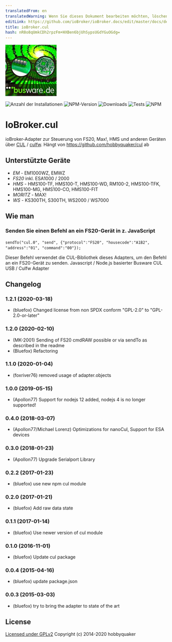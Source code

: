 ```yaml
---
translatedFrom: en
translatedWarning: Wenn Sie dieses Dokument bearbeiten möchten, löschen Sie bitte das Feld "translationsFrom". Andernfalls wird dieses Dokument automatisch erneut übersetzt
editLink: https://github.com/ioBroker/ioBroker.docs/edit/master/docs/de/adapterref/iobroker.cul/README.md
title: ioBroker.cul
hash: nR8o8qUmkCDh2rpzFm+HXBen6bjUhSypsUGdYGuOGdg=
---
```

![Logo](../../../en/adapterref/iobroker.cul/admin/busware.jpg)

![Anzahl der Installationen](http://iobroker.live/badges/cul-stable.svg)
![NPM-Version](http://img.shields.io/npm/v/iobroker.cul.svg)
![Downloads](https://img.shields.io/npm/dm/iobroker.cul.svg)
![Tests](https://travis-ci.org/ioBroker/ioBroker.cul.svg?branch=master)
![NPM](https://nodei.co/npm/iobroker.cul.png?downloads=true)

# IoBroker.cul
ioBroker-Adapter zur Steuerung von FS20, Max!, HMS und anderen Geräten über [CUL](http://busware.de/tiki-index.php?page=CUL) / [culfw](http://culfw.de). Hängt von https://github.com/hobbyquaker/cul ab

## Unterstützte Geräte
- *EM* - EM1000WZ, EMWZ
- *FS20* inkl. ESA1000 / 2000
- *HMS* - HMS100-TF, HMS100-T, HMS100-WD, RM100-2, HMS100-TFK, HMS100-MG, HMS100-CO, HMS100-FIT
- *MORITZ* - MAX!
- *WS* - KS300TH, S300TH, WS2000 / WS7000

## Wie man
### Senden Sie einen Befehl an ein FS20-Gerät in z. JavaScript
```sendTo("cul.0", "send", {"protocol":"FS20", "housecode":"A1B2", "address":"01", "command":"00"});```

Dieser Befehl verwendet die CUL-Bibliothek dieses Adapters, um den Befehl an ein FS20-Gerät zu senden.
Javascript / Node.js basierter Busware CUL USB / Culfw Adapter

## Changelog
### 1.2.1 (2020-03-18)
* (bluefox) Changed license from non SPDX conform "GPL-2.0" to "GPL-2.0-or-later"

### 1.2.0 (2020-02-10)
* (MK-2001) Sending of FS20 cmdRAW possible or via sendTo as described in the readme
* (Bluefox) Refactoring

### 1.1.0 (2020-01-04)
* (foxriver76) removed usage of adapter.objects

### 1.0.0 (2019-05-15)
* (Apollon77) Support for nodejs 12 added, nodejs 4 is no longer supported!

### 0.4.0 (2018-03-07)
* (Apollon77/Michael Lorenz) Optimizations for nanoCul, Support for ESA devices

### 0.3.0 (2018-01-23)
* (Apollon77) Upgrade Serialport Library

### 0.2.2 (2017-01-23)
* (bluefox) use new npm cul module

### 0.2.0 (2017-01-21)
* (bluefox) Add raw data state

### 0.1.1 (2017-01-14)
* (bluefox) Use newer version of cul module

### 0.1.0 (2016-11-01)
* (bluefox) Update cul package

### 0.0.4 (2015-04-16)
* (bluefox) update package.json

### 0.0.3 (2015-03-03)
* (bluefox) try to bring the adapter to state of the art

## License

[Licensed under GPLv2](LICENSE) Copyright (c) 2014-2020 hobbyquaker